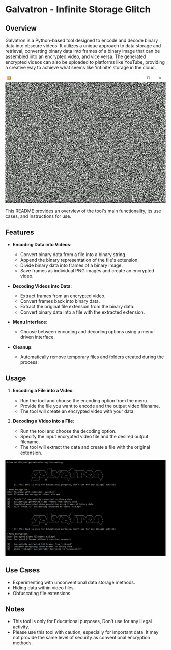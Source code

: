 # Galvatron - Infinite Storage Glitch

## Overview

Galvatron is a Python-based tool designed to encode and decode binary data into obscure videos. It utilizes a unique approach to data storage and retrieval, converting binary data into frames of a binary image that can be assembled into an encrypted video, and vice versa. The generated encrypted videos can also be uploaded to platforms like YouTube, providing a creative way to achieve what seems like 'infinite' storage in the cloud. 


![Encrypted Video](/assets/video.png)

This README provides an overview of the tool's main functionality, its use cases, and instructions for use.

## Features

- **Encoding Data into Videos**:
  - Convert binary data from a file into a binary string.
  - Append the binary representation of the file's extension.
  - Divide binary data into frames of a binary image.
  - Save frames as individual PNG images and create an encrypted video.

- **Decoding Videos into Data**:
  - Extract frames from an encrypted video.
  - Convert frames back into binary data.
  - Extract the original file extension from the binary data.
  - Convert binary data into a file with the extracted extension.

- **Menu Interface**:
  - Choose between encoding and decoding options using a menu-driven interface.

- **Cleanup**:
  - Automatically remove temporary files and folders created during the process.

## Usage

1. **Encoding a File into a Video**:
   - Run the tool and choose the encoding option from the menu.
   - Provide the file you want to encode and the output video filename.
   - The tool will create an encrypted video with your data.

2. **Decoding a Video into a File**:
   - Run the tool and choose the decoding option.
   - Specify the input encrypted video file and the desired output filename.
   - The tool will extract the data and create a file with the original extension.

![Usage](/assets/usage.png)

## Use Cases

- Experimenting with unconventional data storage methods.
- Hiding data within video files.
- Obfuscating file extensions.

## Notes

- This tool is only for Educational purposes, Don't use for any illegal activity.
- Please use this tool with caution, especially for important data. It may not provide the same level of security as conventional encryption methods.


